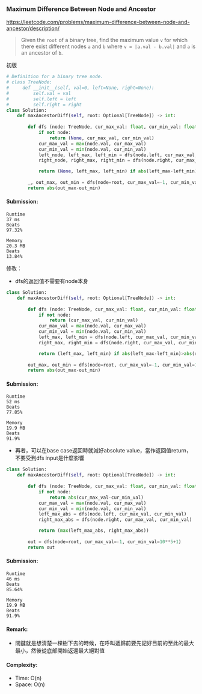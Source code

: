 ### Maximum Difference Between Node and Ancestor
https://leetcode.com/problems/maximum-difference-between-node-and-ancestor/description/
>Given the `root` of a binary tree, find the maximum value `v` for which there exist different nodes `a` and `b` where `v = |a.val - b.val|` and `a` is an ancestor of `b`.


初版
```python
# Definition for a binary tree node.
# class TreeNode:
#     def __init__(self, val=0, left=None, right=None):
#         self.val = val
#         self.left = left
#         self.right = right
class Solution:
    def maxAncestorDiff(self, root: Optional[TreeNode]) -> int:
        
        def dfs (node: TreeNode, cur_max_val: float, cur_min_val: float) -> Tuple[TreeNode, float, float]:
            if not node:
                return (None, cur_max_val, cur_min_val)
            cur_max_val = max(node.val, cur_max_val)
            cur_min_val = min(node.val, cur_min_val)
            left_node, left_max, left_min = dfs(node.left, cur_max_val, cur_min_val)
            right_node, right_max, right_min = dfs(node.right, cur_max_val, cur_min_val)

            return (None, left_max, left_min) if abs(left_max-left_min)>abs(right_max-right_min) else (None, right_max, right_min)
            
        _, out_max, out_min = dfs(node=root, cur_max_val=-1, cur_min_val=10**5+1)
        return abs(out_max-out_min)

```
#### Submission:
```
Runtime
37 ms
Beats
97.32%

Memory
20.3 MB
Beats
13.84%
```

修改：
- dfs的返回值不需要有node本身
```python
class Solution:
    def maxAncestorDiff(self, root: Optional[TreeNode]) -> int:
        
        def dfs (node: TreeNode, cur_max_val: float, cur_min_val: float) -> Tuple[float, float]:
            if not node:
                return (cur_max_val, cur_min_val)
            cur_max_val = max(node.val, cur_max_val)
            cur_min_val = min(node.val, cur_min_val)
            left_max, left_min = dfs(node.left, cur_max_val, cur_min_val)
            right_max, right_min = dfs(node.right, cur_max_val, cur_min_val)

            return (left_max, left_min) if abs(left_max-left_min)>abs(right_max-right_min) else (right_max, right_min)
            
        out_max, out_min = dfs(node=root, cur_max_val=-1, cur_min_val=10**5+1)
        return abs(out_max-out_min)
```
#### Submission:
```
Runtime
52 ms
Beats
77.85%

Memory
19.9 MB
Beats
91.9%
```
- 再者，可以在base case返回時就減好absolute value，當作返回值return，不要受到dfs input是什麼影響
```python
class Solution:
    def maxAncestorDiff(self, root: Optional[TreeNode]) -> int:
        
        def dfs (node: TreeNode, cur_max_val: float, cur_min_val: float) -> float:
            if not node:
                return abs(cur_max_val-cur_min_val)
            cur_max_val = max(node.val, cur_max_val)
            cur_min_val = min(node.val, cur_min_val)
            left_max_abs = dfs(node.left, cur_max_val, cur_min_val)
            right_max_abs = dfs(node.right, cur_max_val, cur_min_val)

            return (max(left_max_abs, right_max_abs))
            
        out = dfs(node=root, cur_max_val=-1, cur_min_val=10**5+1)
        return out
```
#### Submission:
```
Runtime
46 ms
Beats
85.64%

Memory
19.9 MB
Beats
91.9%
```

#### Remark:
- 關鍵就是想清楚一棵樹下去的時候，在呼叫遞歸前要先記好目前的至此的最大最小，然後從底部開始返還最大絕對值

#### Complexity:
- Time: O(n)
- Space: O(n)
